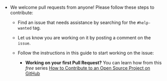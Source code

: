 - We welcome pull requests from anyone! Please follow these steps to contribute:

  - Find an issue that needs assistance by searching for the `#help-wanted` tag.
  - Let us know you are working on it by posting a comment on the `issue`.
  - Follow the instructions in this guide to start working on the issue:

    - **Working on your first Pull Request?** You can learn how from this _free_ series [How to Contribute to an Open Source Project on GitHub](https://egghead.io/series/how-to-contribute-to-an-open-source-project-on-github)

